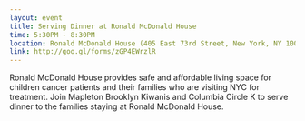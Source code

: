 ```yaml
---
layout: event
title: Serving Dinner at Ronald McDonald House
time: 5:30PM - 8:30PM
location: Ronald McDonald House (405 East 73rd Street, New York, NY 10021)
link: http://goo.gl/forms/zGP4EWrzlR
---
```

Ronald McDonald House provides safe and affordable living space for children cancer patients and their families who are visiting NYC for treatment. Join Mapleton Brooklyn Kiwanis and Columbia Circle K to serve dinner to the families staying at Ronald McDonald House.
